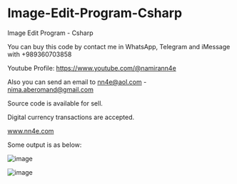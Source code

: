 # Image-Edit-Program-Csharp
Image Edit Program - Csharp

You can buy this code by contact me in WhatsApp, Telegram and iMessage with +989360703858

Youtube Profile: https://www.youtube.com/@namirann4e

Also you can send an email to nn4e@aol.com - nima.aberomand@gmail.com

Source code is available for sell.

Digital currency transactions are accepted.

www.nn4e.com

Some output is as below:

![image](https://github.com/user-attachments/assets/0056419b-b616-4402-b52e-fbbe17600231)

![image](https://github.com/user-attachments/assets/a9d3b25b-31ae-4c37-8bac-52aafa25b63d)
